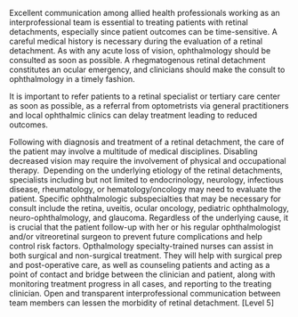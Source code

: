 Excellent communication among allied health professionals working as an interprofessional team is essential to treating patients with retinal detachments, especially since patient outcomes can be time-sensitive. A careful medical history is necessary during the evaluation of a retinal detachment. As with any acute loss of vision, ophthalmology should be consulted as soon as possible. A rhegmatogenous retinal detachment constitutes an ocular emergency, and clinicians should make the consult to ophthalmology in a timely fashion.

It is important to refer patients to a retinal specialist or tertiary care center as soon as possible, as a referral from optometrists via general practitioners and local ophthalmic clinics can delay treatment leading to reduced outcomes.

Following with diagnosis and treatment of a retinal detachment, the care of the patient may involve a multitude of medical disciplines. Disabling decreased vision may require the involvement of physical and occupational therapy.  Depending on the underlying etiology of the retinal detachments, specialists including but not limited to endocrinology, neurology, infectious disease, rheumatology, or hematology/oncology may need to evaluate the patient. Specific ophthalmologic subspecialties that may be necessary for consult include the retina, uveitis, ocular oncology, pediatric ophthalmology, neuro-ophthalmology, and glaucoma. Regardless of the underlying cause, it is crucial that the patient follow-up with her or his regular ophthalmologist and/or vitreoretinal surgeon to prevent future complications and help control risk factors. Opthalmology specialty-trained nurses can assist in both surgical and non-surgical treatment. They will help with surgical prep and post-operative care, as well as counseling patients and acting as a point of contact and bridge between the clinician and patient, along with monitoring treatment progress in all cases, and reporting to the treating clinician. Open and transparent interprofessional communication between team members can lessen the morbidity of retinal detachment. [Level 5]